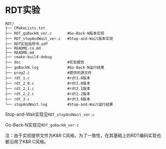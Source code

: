 # RDT实验
```
RDT/
├── CMakeLists.txt
├── RDT_goBackN_ver.c       #Go-Back-N版本实现
├── RDT_stopAndWait_ver.c   #Stop-and-Wait版本实现
├── RDT实验指导书.pdf
├── README.cn.md
├── README.md
├── cmake-build-debug
├── doc                     #实验报告
├── goBackN.log             #Go-Back-N运行结果
├── prog2.c                 #提供的源文件
├── rdt_1.c                 #rdt1.0版本
├── rdt_2_0.c               #rdt2.0版本
├── rdt_2_1.c               #rdt2.1版本
├── rdt_2_2.c               #rdt2.2版本
├── rdt_3.c                 #rdt3.0版本
└── stopAndWait.log         #Stop-and-Wait运行结果
```
Stop-and-Wait实现见`RDT_stopAndWait_ver.c`

Go-Back-N实现见`RDT_goBackN_ver.c`

注：由于实验提供文件为K&R C风格，为了一致性，在其基础上的RDT编码实现也都沿用了K&R C风格。